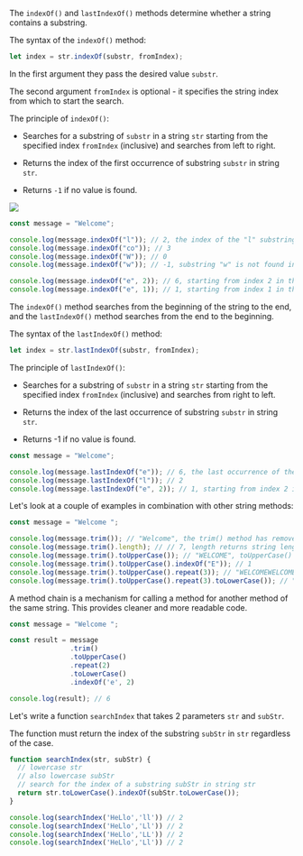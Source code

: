 The `indexOf()` and `lastIndexOf()` methods determine whether a string contains a substring.

The syntax of the `indexOf()` method:

```javascript
let index = str.indexOf(substr, fromIndex);
```

In the first argument they pass the desired value `substr`.

The second argument `fromIndex` is optional - it specifies the string index from which to start the search.

The principle of `indexOf()`:

* Searches for a substring of `substr` in a string `str` starting from the specified index `fromIndex` (inclusive) and searches from left to right.

* Returns the index of the first occurrence of substring `substr` in string `str`.

* Returns `-1` if no value is found.

![](https://course-qa-basics.s3.us-west-1.amazonaws.com/girl-indexof.png)

```javascript
const message = "Welcome";

console.log(message.indexOf("l")); // 2, the index of the "l" substring in the "Welcome" string
console.log(message.indexOf("co")); // 3
console.log(message.indexOf("W")); // 0
console.log(message.indexOf("w")); // -1, substring "w" is not found in the "Welcome" string

console.log(message.indexOf("e", 2)); // 6, starting from index 2 in the line look for the substring "e"
console.log(message.indexOf("e", 1)); // 1, starting from index 1 in the line look for substring "e"
```

The `indexOf()` method searches from the beginning of the string to the end, and the `lastIndexOf()` method searches from the end to the beginning.

The syntax of the `lastIndexOf()` method:

```javascript
let index = str.lastIndexOf(substr, fromIndex);
```

The principle of `lastIndexOf()`:

* Searches for a substring of `substr` in a string `str` starting from the specified index `fromIndex` (inclusive) and searches from right to left.

* Returns the index of the last occurrence of substring `substr` in string `str`.

* Returns -1 if no value is found.

```javascript
const message = "Welcome";

console.log(message.lastIndexOf("e")); // 6, the last occurrence of the substring "e" in the "Welcome" string
console.log(message.lastIndexOf("l")); // 2
console.log(message.lastIndexOf("e", 2)); // 1, starting from index 2 in the "Welcome" string look for the substring "e" from right to left

```

Let's look at a couple of examples in combination with other string methods:

```javascript
const message = "Welcome ";

console.log(message.trim()); // "Welcome", the trim() method has removed spaces
console.log(message.trim().length); // // 7, length returns string length
console.log(message.trim().toUpperCase()); // "WELCOME", toUpperCase() has uppercased the string
console.log(message.trim().toUpperCase().indexOf("E")); // 1
console.log(message.trim().toUpperCase().repeat(3)); // "WELCOMEWELCOMEWELCOME"
console.log(message.trim().toUpperCase().repeat(3).toLowerCase()); // "welcomewelcomewelcome"
```

A method chain is a mechanism for calling a method for another method of the same string. This provides cleaner and more readable code.

```javascript
const message = "Welcome ";

const result = message
               .trim()
               .toUpperCase()
               .repeat(2)
               .toLowerCase()
               .indexOf('e', 2)

console.log(result); // 6
```

Let's write a function `searchIndex` that takes 2 parameters `str` and `subStr`.

The function must return the index of the substring `subStr` in `str` regardless of the case.

```javascript
function searchIndex(str, subStr) {
  // lowercase str
  // also lowercase subStr
  // search for the index of a substring subStr in string str
  return str.toLowerCase().indexOf(subStr.toLowerCase()); 
}

console.log(searchIndex('HeLlo','ll')) // 2
console.log(searchIndex('HeLlo','Ll')) // 2
console.log(searchIndex('HeLlo','LL')) // 2
console.log(searchIndex('HeLlo','Ll')) // 2
```
